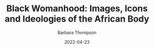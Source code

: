 ---
title: "Black Womanhood: Images, Icons and Ideologies of the African Body"
author: "Barbara Thompson"
slug: black-womanhood
excerpt: ""
subcategory: "Book"
date: "2022-04-23"
---